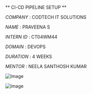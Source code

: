 ** CI-CD PIPELINE SETUP  **

*COMPANY* : CODTECH IT SOLUTIONS

*NAME* : PRAVEENA S

*INTERN ID* :  CT04WM44

*DOMAIN* : DEVOPS

*DURATION* : 4 WEEKS

*MENTOR* : NEELA SANTHOSH KUMAR 

![Image](https://github.com/user-attachments/assets/df5fd7ff-005e-4667-87d7-cb6007acfbbb)

![Image](https://github.com/user-attachments/assets/68feda62-7bd8-49bc-84e9-b464094219ec)
